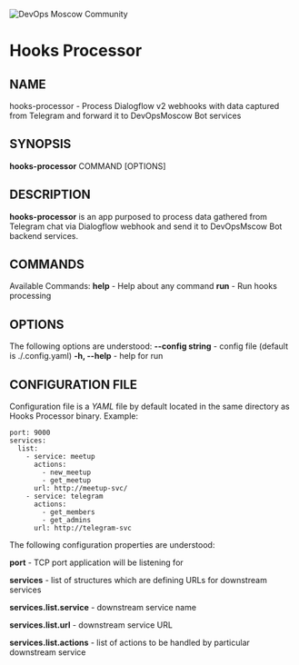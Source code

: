 ![DevOps Moscow Community](https://ucare.timepad.ru/ff573796-6d7c-4e68-8634-66295816dd6d/-/preview/308x600/-/format/jpeg/logo_org_126967.jpg)

# Hooks Processor

## NAME
hooks-processor - Process Dialogflow v2 webhooks with data captured from Telegram and forward it to DevOpsMoscow Bot services

## SYNOPSIS
**hooks-processor** COMMAND [OPTIONS]

## DESCRIPTION
**hooks-processor** is an app purposed to process data gathered from Telegram chat via Dialogflow webhook and send it to DevOpsMscow Bot backend services.

## COMMANDS
Available Commands:
  **help**   -     Help about any command
  **run**    -     Run hooks processing

## OPTIONS
The following options are understood:
  **--config string**  - config file (default is ./.config.yaml)
  **-h, --help**         -   help for run

## CONFIGURATION FILE
Configuration file is a *YAML* file by default located in the same directory as Hooks Processor binary. 
Example:

    port: 9000
    services:  
      list:  
        - service: meetup  
          actions:  
            - new_meetup  
            - get_meetup  
          url: http://meetup-svc/  
        - service: telegram  
          actions:  
            - get_members  
            - get_admins  
          url: http://telegram-svc

The following configuration properties are understood:

**port** - TCP port application will be listening for

**services** - list of structures which are defining URLs for downstream services

**services.list.service** - downstream service name

**services.list.url** - downstream service URL

**services.list.actions** - list of actions to be handled by particular downstream service
